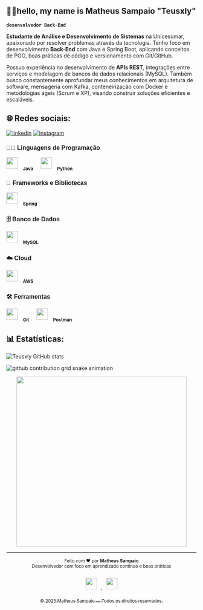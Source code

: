 ## 👋🏼hello, my name is Matheus Sampaio "Teusxly"

**`desenvolvedor Back-End`**

 **Estudante de Análise e Desenvolvimento de Sistemas** na Unicesumar, apaixonado por resolver problemas através da tecnologia. Tenho foco em desenvolvimento **Back-End** com Java e Spring Boot, aplicando conceitos de POO, boas práticas de código e versionamento com Git/GitHub.

Possuo experiência no desenvolvimento de **APIs REST**, integrações entre serviços e modelagem de bancos de dados relacionais (MySQL). Também busco constantemente aprofundar meus conhecimentos em arquitetura de software, mensageria com Kafka, conteneirização com Docker e metodologias ágeis (Scrum e XP), visando construir soluções eficientes e escaláveis.

## 🌐 Redes sociais:

[![linkedln](https://img.shields.io/badge/LinkedIn-0077B5?style=for-the-badge&logo=linkedin&logoColor=white)](https://www.linkedin.com/in/matheus-sampaio-dev/)
[![Instagram](https://img.shields.io/badge/Instagram-E4405F?style=for-the-badge&logo=instagram&logoColor=white)](https://www.instagram.com/dev.teuszzy/)



<h3 style="font-family: Arial; font-size: 16px;">🧑‍💻 Linguagens de Programação</h3>
<p align="left">
  <img 
    src="https://cdn.jsdelivr.net/gh/devicons/devicon@latest/icons/java/java-original.svg" 
    width="30px" 
    style="margin-right: 10px; transition: transform 0.3s ease;"
    onmouseover="this.style.transform='scale(1.2)';"
    onmouseout="this.style.transform='scale(1)';"
  />
  <sub><b>Java</b></sub>
  &nbsp;&nbsp;&nbsp;
  <img 
    src="https://cdn.jsdelivr.net/gh/devicons/devicon@latest/icons/python/python-original.svg" 
    width="30px" 
    style="margin-right: 10px; transition: transform 0.3s ease;"
    onmouseover="this.style.transform='scale(1.2)';"
    onmouseout="this.style.transform='scale(1)';"
  />
  <sub><b>Python</b></sub>
</p>

<h3 style="font-family: Arial; font-size: 16px;">🌱 Frameworks e Bibliotecas</h3>
<p align="left">
  <img 
    src="https://cdn.jsdelivr.net/gh/devicons/devicon@latest/icons/spring/spring-original.svg" 
    width="30px" 
    style="margin-right: 10px; transition: transform 0.3s ease;"
    onmouseover="this.style.transform='scale(1.2)';"
    onmouseout="this.style.transform='scale(1)';"
  />
  <sub><b>Spring</b></sub>
</p>

<h3 style="font-family: Arial; font-size: 16px;">🗄️ Banco de Dados</h3>
<p align="left">
  <img 
    src="https://cdn.jsdelivr.net/gh/devicons/devicon@latest/icons/mysql/mysql-original.svg" 
    width="30px" 
    style="margin-right: 10px; transition: transform 0.3s ease;"
    onmouseover="this.style.transform='scale(1.2)';"
    onmouseout="this.style.transform='scale(1)';"
  />
  <sub><b>MySQL</b></sub>
</p>

<h3 style="font-family: Arial; font-size: 16px;">☁️ Cloud</h3>
<p align="left">
  <img 
    src="https://cdn.jsdelivr.net/gh/devicons/devicon@latest/icons/amazonwebservices/amazonwebservices-original-wordmark.svg" 
    width="30px" 
    style="margin-right: 10px; transition: transform 0.3s ease;"
    onmouseover="this.style.transform='scale(1.2)';"
    onmouseout="this.style.transform='scale(1)';"
  />
  <sub><b>AWS</b></sub>
</p>

<h3 style="font-family: Arial; font-size: 16px;">🛠️ Ferramentas</h3>
<p align="left">
  <img 
    src="https://cdn.jsdelivr.net/gh/devicons/devicon@latest/icons/git/git-original.svg" 
    width="30px" 
    style="margin-right: 10px; transition: transform 0.3s ease;"
    onmouseover="this.style.transform='scale(1.2)';"
    onmouseout="this.style.transform='scale(1)';"
  />
  <sub><b>Git</b></sub>
  &nbsp;&nbsp;&nbsp;
  <img 
    src="https://cdn.jsdelivr.net/gh/devicons/devicon@latest/icons/postman/postman-original.svg" 
    width="30px" 
    style="margin-right: 10px; transition: transform 0.3s ease;"
    onmouseover="this.style.transform='scale(1.2)';"
    onmouseout="this.style.transform='scale(1)';"
  />
  <sub><b>Postman</b></sub>
</p>



  ## 📊 Estatísticas:
  
   ![Teusxly GitHub stats](https://github-readme-stats.vercel.app/api?username=Teusxly&show_icons=true&theme=radical)


<picture align="center">
  <source media="(prefers-color-scheme: dark)" srcset="https://raw.githubusercontent.com/teusxly/teusxly/output/github-contribution-grid-snake-dark.svg">
  <source media="(prefers-color-scheme: light)" srcset="https://raw.githubusercontent.com/teusxly/teusxly/output/github-contribution-grid-snake-dark.svg">
  <img align="center" alt="github contribution grid snake animation" src="https://raw.githubusercontent.com/teusxly/teusxly/output/github-contribution-grid-snake.svg">
</picture>

<br>

<p align="center">
  <img src="https://raw.githubusercontent.com/saadeghi/saadeghi/1aaec63/dino.gif" width="450px"/>
</p>



<hr style="border: 1px solid #ccc;">

<p align="center">
  <sub>Feito com ❤️ por <b>Matheus Sampaio</b></sub><br>
  <sub>Desenvolvedor com foco em aprendizado contínuo e boas práticas</sub>
</p>


<p align="center">
  <!-- LinkedIn -->
  <a href="https://www.linkedin.com/in/matheus-sampaio-dev/" target="_blank">
    <img 
      src="https://cdn.jsdelivr.net/gh/devicons/devicon@latest/icons/linkedin/linkedin-original.svg" 
      width="30px"
      style="margin: 10px; transition: transform 0.3s ease;"
      onmouseover="this.style.transform='scale(1.2)';"
      onmouseout="this.style.transform='scale(1)';"
    />
  </a>
  <!-- Email -->
  <a href="matheus006sampaio@gmai.com">
    <img 
      src="https://cdn-icons-png.flaticon.com/512/561/561127.png"
      width="30px"
      style="margin: 10px; transition: transform 0.3s ease;"
      onmouseover="this.style.transform='scale(1.2)';"
      onmouseout="this.style.transform='scale(1)';"
      
    
  </a>
</p>

<p align="center">
  <sub>© 2025 Matheus Sampaio — Todos os direitos reservados.</sub>
</p>


